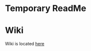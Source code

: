 # Temporary ReadMe

# Wiki
Wiki is located [here](https://github.com/MarkL4YG/Homework_Server_CDK/tree/bleeding/wiki/wiki_ReadMe.md)
